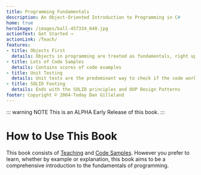 ```yaml
---
title: Programming Fundamentals
description: An Object-Oriented Introduction to Programming in C#
home: true
heroImage: /images/ball-457334_640.jpg
actionText: Get Started →
actionLink: /Teach/
features:
- title: Objects First
  details: Objects in programming are treated as fundamentals, right up there with Variables
- title: Lots of Code Samples
  details: Contains scores of code examples
- title: Unit Testing
  details: Unit tests are the predominant way to check if the code works (rather than building console user-interfaces)
- title: SOLID Footing
  details: Ends with the SOLID principles and OOP Design Patterns
footer: Copyright © 2004-Today Dan Gilleland
---
```

::: warning NOTE
This is an ALPHA Early Release of this book.
:::

# How to Use This Book

This book consists of [Teaching](Teach/ReadMe.md) and [Code Samples](Topic/ReadMe.md). However you prefer to learn, whether by example or explanation, this book aims to be a comprehensive introduction to the fundamentals of programming.
